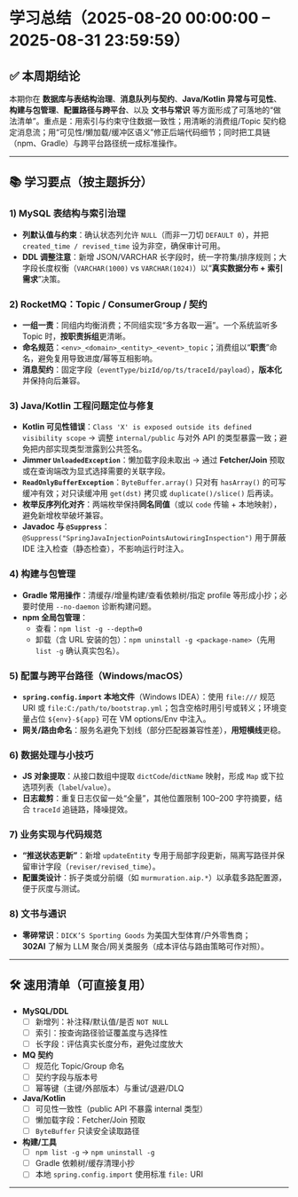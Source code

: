 # 学习总结（2025-08-20 00:00:00 – 2025-08-31 23:59:59）

## ✅ 本周期结论
本期你在 **数据库与表结构治理**、**消息队列与契约**、**Java/Kotlin 异常与可见性**、**构建与包管理**、**配置路径与跨平台**、以及 **文书与常识** 等方面形成了可落地的“做法清单”。重点是：用索引与约束守住数据一致性；用清晰的消费组/Topic 契约稳定消息流；用“可见性/懒加载/缓冲区语义”修正后端代码细节；同时把工具链（npm、Gradle）与跨平台路径统一成标准操作。

---

## 📚 学习要点（按主题拆分）

### 1) MySQL 表结构与索引治理
- **列默认值与约束**：确认状态列允许 `NULL`（而非一刀切 `DEFAULT 0`），并把 `created_time / revised_time` 设为非空，确保审计可用。  
- **DDL 调整注意**：新增 JSON/VARCHAR 长字段时，统一字符集/排序规则；大字段长度权衡（`VARCHAR(1000)` vs `VARCHAR(1024)`）以“**真实数据分布 + 索引需求**”决策。

### 2) RocketMQ：Topic / ConsumerGroup / 契约
- **一组一责**：同组内均衡消费；不同组实现“多方各取一遍”。一个系统监听多 Topic 时，**按职责拆组**更清晰。  
- **命名规范**：`<env>_<domain>_<entity>_<event>_topic`；消费组以“**职责**”命名，避免复用导致进度/幂等互相影响。  
- **消息契约**：固定字段（`eventType/bizId/op/ts/traceId/payload`），**版本化**并保持向后兼容。

### 3) Java/Kotlin 工程问题定位与修复
- **Kotlin 可见性错误**：`Class 'X' is exposed outside its defined visibility scope` → 调整 `internal/public` 与对外 API 的类型暴露一致；避免把内部实现类型泄露到公共签名。  
- **Jimmer `UnloadedException`**：懒加载字段未取出 → 通过 **Fetcher/Join** 预取或在查询端改为显式选择需要的关联字段。  
- **`ReadOnlyBufferException`**：`ByteBuffer.array()` 只对有 `hasArray()` 的可写缓冲有效；对只读缓冲用 `get(dst)` 拷贝或 `duplicate()/slice()` 后再读。  
- **枚举反序列化对齐**：两端枚举保持**同名同值**（或以 `code` 传输 + 本地映射），避免新增枚举破坏兼容。  
- **Javadoc 与 `@Suppress`**：`@Suppress("SpringJavaInjectionPointsAutowiringInspection")` 用于屏蔽 IDE 注入检查（静态检查），不影响运行时注入。

### 4) 构建与包管理
- **Gradle 常用操作**：清缓存/增量构建/查看依赖树/指定 profile 等形成小抄；必要时使用 `--no-daemon` 诊断构建问题。  
- **npm 全局包管理**：  
  - 查看：`npm list -g --depth=0`  
  - 卸载（含 URL 安装的包）：`npm uninstall -g <package-name>`（先用 `list -g` 确认真实包名）。

### 5) 配置与跨平台路径（Windows/macOS）
- **`spring.config.import` 本地文件**（Windows IDEA）：使用 `file:///` 规范 URI 或 `file:C:/path/to/bootstrap.yml`；包含空格时用引号或转义；环境变量占位 `${env}-${app}` 可在 VM options/Env 中注入。  
- **网关/路由命名**：服务名避免下划线（部分匹配器兼容性差），**用短横线**更稳。

### 6) 数据处理与小技巧
- **JS 对象提取**：从接口数组中提取 `dictCode`/`dictName` 映射，形成 `Map` 或下拉选项列表（`label`/`value`）。  
- **日志裁剪**：重复日志仅留一处“全量”，其他位置限制 100–200 字符摘要，结合 `traceId` 追链路，降噪提效。  

### 7) 业务实现与代码规范
- **“推送状态更新”**：新增 `updateEntity` 专用于局部字段更新，隔离写路径并保留审计字段（`reviser/revised_time`）。  
- **配置类设计**：拆子类或分前缀（如 `murmuration.aip.*`）以承载多路配置源，便于灰度与测试。

### 8) 文书与通识 
- **零碎常识**：`DICK’S Sporting Goods` 为美国大型体育/户外零售商；  
  **302AI** 了解为 LLM 聚合/网关类服务（成本评估与路由策略可作对照）。

---

## 🛠️ 速用清单（可直接复用）

- **MySQL/DDL**
  - [ ] 新增列：补注释/默认值/是否 `NOT NULL`  
  - [ ] 索引：按查询路径验证覆盖度与选择性  
  - [ ] 长字段：评估真实长度分布，避免过度放大

- **MQ 契约**
  - [ ] 规范化 Topic/Group 命名  
  - [ ] 契约字段与版本号  
  - [ ] 幂等键（主键/外部版本）与重试/退避/DLQ

- **Java/Kotlin**
  - [ ] 可见性一致性（public API 不暴露 internal 类型）  
  - [ ] 懒加载字段：Fetcher/Join 预取  
  - [ ] `ByteBuffer` 只读安全读取路径

- **构建/工具**
  - [ ] `npm list -g` → `npm uninstall -g`  
  - [ ] Gradle 依赖树/缓存清理小抄  
  - [ ] 本地 `spring.config.import` 使用标准 `file:` URI

---
